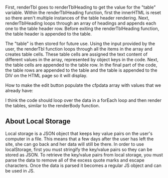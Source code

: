 First, renderTbl goes to renderTblHeading to get the value for the "table" variable. Within the renderTblHeading function, first the innerHTML is reset so there aren't multiple instances of the table header rendering. Next, renderTblHeading loops through an array of headings and appends each one to the table header row. Before exiting the renderTblHeading function, the table header is appended to the table.

The "table" is then stored for future use. Using the input provided by the user, the renderTbl function loops through all the items in the array and creates table cells. These table cells are assigned the text content of different values in the array, represented by object keys in the code. Next, the table cells are appended to the table row. In the final part of the code, the table rows are appended to the table and the table is appended to the DIV on the HTML page so it will display.

How to make the edit button populate the cfpdata array with values that we already have:

I think the code should loop over the data in a forEach loop and then render the tables, similar to the renderBody function.

## About Local Storage

Local storage is a JSON object that keeps key value pairs on the user's computer in a file. This means that a few days after the user has left the site, she can go back and her data will still be there. In order to use localStorage, first you must stringify the key/value pairs so they can be stored as JSON. To retrieve the key/value pairs from local storage, you must parse the data to remove all of the excess quote marks and escape characters. Once the data is parsed it becomes a regular JS object and can be used in JS.